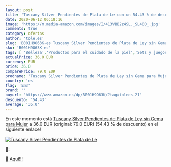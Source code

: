 ```yaml
---
layout: post
title: 'Tuscany Silver Pendientes de Plata de Le con un 54.43 % de descuento'
date: 2020-06-12 06:18:16
image: 'https://m.media-amazon.com/images/I/413VBB2z4SL._SL400_.jpg'
comments: true
category: ofertas
author: 'tole.es'
slug: 'B001H9O63K-es Tuscany Silver Pendientes de Plata de Ley sin Gema para Mujer'
sku: 'B001H9O63K-es'
tags: [ 'Belleza','Productos para el cuidado de la piel','Sets y juegos para el cuidado de la piel','de','ley','plata', ]
actualPrice: 36.0 EUR
currency: EUR
price: 36.0
comparePrice: 79.0 EUR
prodname: 'Tuscany Silver Pendientes de Plata de Ley sin Gema para Mujer'
country: 'es'
flag: '🇪🇸'
brand: ''
buyurl: 'https://www.amazon.es/dp/B001H9O63K/?tag=tolees-21'
descuento: '54.43'
average: '35.0'
---
```


En este momento está [Tuscany Silver Pendientes de Plata de Ley sin Gema para Mujer](https://www.amazon.es/dp/B001H9O63K/?tag=tolees-21) a 36.0 EUR (original: 79.0 EUR) (54.43 %  de descuento) en el siguiente enlace!

[![Tuscany Silver Pendientes de Plata de Le](https://m.media-amazon.com/images/I/413VBB2z4SL._SL400_.jpg)](https://www.amazon.es/dp/B001H9O63K/?tag=tolees-21)

🔎:


[🛒 Aquí!!!](https://www.amazon.es/dp/B001H9O63K/?tag=tolees-21)
